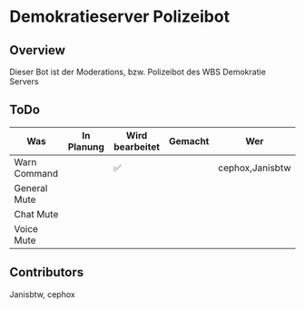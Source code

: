 # Demokratieserver Polizeibot
## Overview
Dieser Bot ist der Moderations, bzw. Polizeibot des WBS Demokratie Servers
## ToDo
| Was          | In Planung  | Wird bearbeitet  | Gemacht | Wer              |
|--------------|-------------|------------------|---------|------------------|
| Warn Command |             |✅|         |cephox,Janisbtw |
| General Mute |             |                  |         |                  |
| Chat Mute    |             |                  |         |                  |
| Voice Mute   |             |                  |         |                  |
## Contributors
Janisbtw,
cephox

